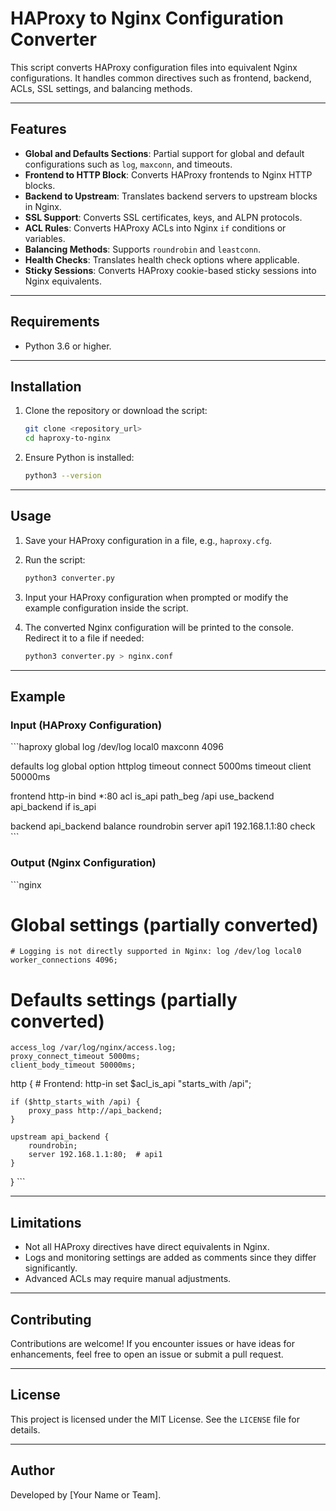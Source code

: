 
# HAProxy to Nginx Configuration Converter

This script converts HAProxy configuration files into equivalent Nginx configurations. It handles common directives such as frontend, backend, ACLs, SSL settings, and balancing methods.

---

## Features

- **Global and Defaults Sections**: Partial support for global and default configurations such as `log`, `maxconn`, and timeouts.
- **Frontend to HTTP Block**: Converts HAProxy frontends to Nginx HTTP blocks.
- **Backend to Upstream**: Translates backend servers to upstream blocks in Nginx.
- **SSL Support**: Converts SSL certificates, keys, and ALPN protocols.
- **ACL Rules**: Converts HAProxy ACLs into Nginx `if` conditions or variables.
- **Balancing Methods**: Supports `roundrobin` and `leastconn`.
- **Health Checks**: Translates health check options where applicable.
- **Sticky Sessions**: Converts HAProxy cookie-based sticky sessions into Nginx equivalents.

---

## Requirements

- Python 3.6 or higher.

---

## Installation

1. Clone the repository or download the script:
   ```bash
   git clone <repository_url>
   cd haproxy-to-nginx
   ```

2. Ensure Python is installed:
   ```bash
   python3 --version
   ```

---

## Usage

1. Save your HAProxy configuration in a file, e.g., `haproxy.cfg`.

2. Run the script:
   ```bash
   python3 converter.py
   ```

3. Input your HAProxy configuration when prompted or modify the example configuration inside the script.

4. The converted Nginx configuration will be printed to the console. Redirect it to a file if needed:
   ```bash
   python3 converter.py > nginx.conf
   ```

---

## Example

### Input (HAProxy Configuration)

\`\`\`haproxy
global
    log /dev/log local0
    maxconn 4096

defaults
    log     global
    option  httplog
    timeout connect 5000ms
    timeout client 50000ms

frontend http-in
    bind *:80
    acl is_api path_beg /api
    use_backend api_backend if is_api

backend api_backend
    balance roundrobin
    server api1 192.168.1.1:80 check
\`\`\`

### Output (Nginx Configuration)

\`\`\`nginx
# Global settings (partially converted)
    # Logging is not directly supported in Nginx: log /dev/log local0
    worker_connections 4096;

# Defaults settings (partially converted)
    access_log /var/log/nginx/access.log;
    proxy_connect_timeout 5000ms;
    client_body_timeout 50000ms;

http { # Frontend: http-in
    set $acl_is_api "starts_with /api";

    if ($http_starts_with /api) {
        proxy_pass http://api_backend;
    }

    upstream api_backend {
        roundrobin;
        server 192.168.1.1:80;  # api1
    }
}
\`\`\`

---

## Limitations

- Not all HAProxy directives have direct equivalents in Nginx.
- Logs and monitoring settings are added as comments since they differ significantly.
- Advanced ACLs may require manual adjustments.

---

## Contributing

Contributions are welcome! If you encounter issues or have ideas for enhancements, feel free to open an issue or submit a pull request.

---

## License

This project is licensed under the MIT License. See the `LICENSE` file for details.

---

## Author

Developed by [Your Name or Team].
